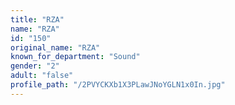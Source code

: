 ```yaml
---
title: "RZA"
name: "RZA"
id: "150"
original_name: "RZA"
known_for_department: "Sound"
gender: "2"
adult: "false"
profile_path: "/2PVYCKXb1X3PLawJNoYGLN1x0In.jpg"
---
```

